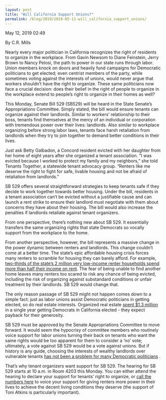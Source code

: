 ```yaml
---
layout: post
title: "Will California Support Unions?"
permalink: /blog/2019/2019-05-11-will_california_support_unions/
---
```

May 12, 2019 02:49

By C.R. Mills

Nearly every major politician in California recognizes the right of residents to organize in the workplace. From Gavin Newsom to Diane Feinstein, Jerry Brown to Nancy Pelosi, the path to power in our state runs through labor. Union members knock on doors and heavily fund campaigns for Democratic politicians to get elected; even centrist members of the party, while sometimes voting against the interests of unions, would never argue that workers shouldn’t have the right to organize. These same politicians now face a crucial decision: does their belief in the right of people to organize in the workplace extend to people’s right to organize in their homes as well?

This Monday, Senate Bill 529 (SB529) will be heard in the State Senate’s Appropriations Committee. Simply stated, the bill would ensure tenants can organize against their landlords. Similar to workers’ relationship to their boss, tenants find themselves at the mercy of an individual or corporation with tremendous power over their lives: landlords. Also similar to workplace organizing before strong labor laws, tenants face harsh retaliation from landlords when they try to join together to demand better conditions in their lives.

Just ask Betty Galbadon, a Concord resident evicted with her daughter from her home of eight years after she organized a tenant association. “I was evicted because I worked to protect my family and my neighbors,” she told Tenants Together, a statewide tenant advocacy group. “Renters like me deserve the right to fight for safe, livable housing and not be afraid of retaliation from landlords.”

SB 529 offers several straightforward strategies to keep tenants safe if they decide to work together towards better housing. Under the bill, residents in a tenant association can’t be evicted without a justifiable cause and can launch a rent strike to ensure their landlord must negotiate with them about concerns they have about their housing. The bill would also increase the penalties if landlords retaliate against tenant organizers.

From one perspective, there’s nothing new about SB 529. It essentially transfers the same organizing rights that state Democrats so vocally support from the workplace to the home.

From another perspective, however, the bill represents a massive change in the power dynamic between renters and landlords. This change couldn’t come at a better time. The state’s epic affordable housing crisis forces many renters to scramble for housing they can barely afford. For example, [two-thirds of the state’s 2 million very low-income renter households spend more than half their income on rent](https://www.sacbee.com/news/politics-government/capitol-alert/article228200679.html). The fear of being unable to find another home leaves many renters too scared to risk any chance of being evicted, including the risk of organizing against substandard conditions or unfair treatment by their landlords. SB 529 would change that.

The only reason passage of SB 529 might not happen comes down to a simple fact: just as labor unions assist Democratic politicians in getting elected, so do real estate interests. Organized real estate [spent $1.3 million](https://www.latimes.com/politics/la-pol-ca-road-map-california-democrats-fundraising-20170521-story.html) in a single year getting Democrats in California elected - they expect payback for their generosity.

SB 529 must be approved by the Senate Appropriations Committee to move forward. It would seem the hypocrisy of committee members who routinely voice support for labor unions turning their back on tenants who want the same rights would be too apparent for them to consider a ‘no’ vote; ultimately, a vote against SB 529 would be a vote against unions. But if history is any guide, choosing the interests of wealthy landlords over vulnerable tenants [has not been a problem for many Democratic politicians](https://la.curbed.com/2018/1/11/16879264/rent-control-california-costa-hawkins) .

That’s why tenant organizers want support for SB 529. The hearing for SB 529 starts at 10 a.m. in Room 4203 this Monday. You can either attend the hearing to declare your support for tenants’ right to organize, or [call the numbers here](http://www.tenantstogether.org/sb-529-right-organize-protect-tenant-voices-advocacy-resources) to voice your support for giving renters more power in their lives to achieve the decent living conditions they deserve (the support of Toni Atkins is particularly important).
